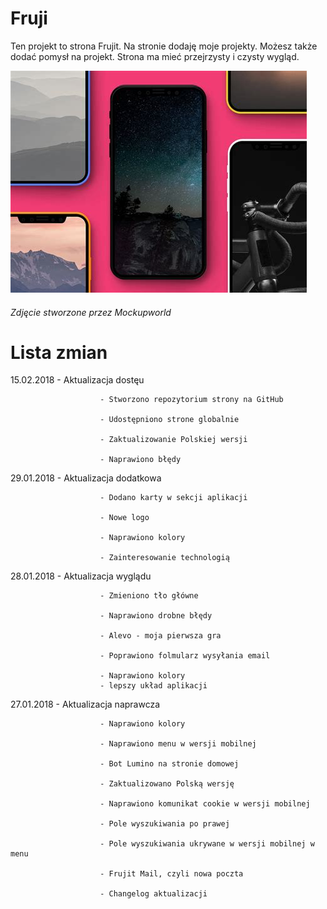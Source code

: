 # Fruji
Ten projekt to strona Frujit. Na stronie dodaję moje projekty.
Możesz także dodać pomysł na projekt. Strona ma mieć przejrzysty i czysty wygląd.

![alt text](https://github.com/frujit/frujit.github.io/blob/master/assets/img/iu-4.jpeg "Meet Frujit")

###### Zdjęcie stworzone przez Mockupworld

# Lista zmian

15.02.2018 - Aktualizacja dostęu

                        - Stworzono repozytorium strony na GitHub
                        
                        - Udostępniono strone globalnie
                        
                        - Zaktualizowanie Polskiej wersji
                        
                        - Naprawiono błędy 
                        
                        

29.01.2018 - Aktualizacja dodatkowa

                        - Dodano karty w sekcji aplikacji
                        
                        - Nowe logo
                        
                        - Naprawiono kolory
                        
                        - Zainteresowanie technologią
                        
28.01.2018 - Aktualizacja wyglądu

                        - Zmieniono tło główne
                        
                        - Naprawiono drobne błędy
                        
                        - Alevo - moja pierwsza gra
                        
                        - Poprawiono folmularz wysyłania email
                        
                        - Naprawiono kolory
                        - lepszy układ aplikacji
                        

27.01.2018 - Aktualizacja naprawcza

                        - Naprawiono kolory
                        
                        - Naprawiono menu w wersji mobilnej
                        
                        - Bot Lumino na stronie domowej
                        
                        - Zaktualizowano Polską wersję 
                        
                        - Naprawiono komunikat cookie w wersji mobilnej
                        
                        - Pole wyszukiwania po prawej
                        
                        - Pole wyszukiwania ukrywane w wersji mobilnej w menu
                        
                        - Frujit Mail, czyli nowa poczta
                        
                        - Changelog aktualizacji


